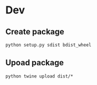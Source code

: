 # Dev

## Create package 

```
python setup.py sdist bdist_wheel
```

## Upoad package
```
python twine upload dist/*
```
